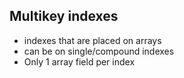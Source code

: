 ## Multikey indexes

-   indexes that are placed on arrays
-   can be on single/compound indexes
-   Only 1 array field per index
